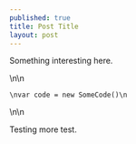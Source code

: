 ```yaml
---
published: true
title: Post Title
layout: post
---
```

<p>Something interesting here.</p>\n\n<p><code>\nvar code = new SomeCode()\n</code></p>\n\n<p>Testing more test.</p>